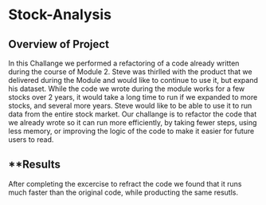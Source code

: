 # Stock-Analysis
## **Overview of Project**
In this Challange we performed a refactoring of a code already written during the course of Module 2. Steve was thirlled with the product that we delivered during the Module and would like to continue to use it, but expand his dataset. While the code we wrote during the module works for a few stocks over 2 years, it would take a long time to run if we expanded to more stocks, and several more years. Steve would like to be able to use it to run data from the entire stock market. Our challange is to refactor the code that we already wrote so it can run more efficiently, by taking fewer steps, using less memory, or improving the logic of the code to make it easier for future users to read. 
## **Results 
After completing the excercise to refract the code we found that it runs much faster than the original code, while producting the same resutls. 
